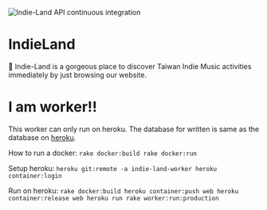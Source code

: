 ![Indie-Land API continuous integration](https://github.com/Lobarbon/Indie-Land-api/workflows/API%20continuous%20integration/badge.svg?branch=master)
# IndieLand
🍺 Indie-Land is a gorgeous place to discover Taiwan Indie Music activities immediately by just browsing our website. 

# I am worker!!

This worker can only run on heroku. The database for written is same as the database on [heroku].

How to run a docker:
    ```
    rake docker:build
    rake docker:run
    ```

Setup heroku:
    ```
    heroku git:remote -a indie-land-worker
    heroku container:login
    ```

Run on heroku:
    ```
    rake docker:build
    heroku container:push web
    heroku container:release web
    heroku run rake worker:run:production
    ```

[heroku]: (https://indie-land-api.herokuapp.com/)
